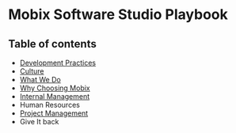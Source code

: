 # Mobix Software Studio Playbook

## Table of contents

* [Development Practices](0-development-practices.md)
* [Culture](1-our-culture.md)
* [What We Do](2-what-we-do.md)
* [Why Choosing Mobix](3-why-choosing-mobix.md)
* [Internal Management](4-internal-management.md)
* Human Resources
* [Project Management](6-project-management.md)
* Give It back

